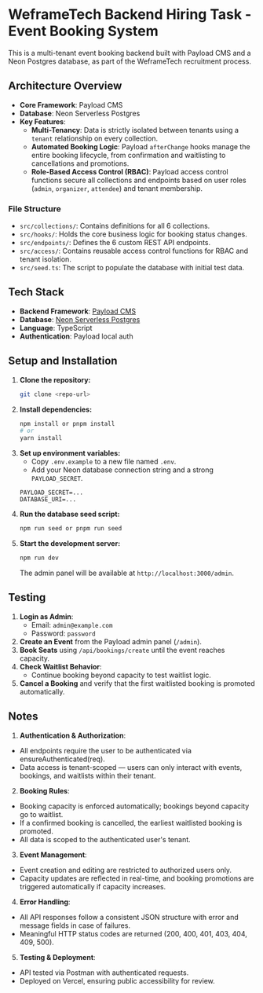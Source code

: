 # WeframeTech Backend Hiring Task - Event Booking System

This is a multi-tenant event booking backend built with Payload CMS and a Neon Postgres database, as part of the WeframeTech recruitment process.

## Architecture Overview

- **Core Framework**: Payload CMS
- **Database**: Neon Serverless Postgres
- **Key Features**:
  - **Multi-Tenancy**: Data is strictly isolated between tenants using a `tenant` relationship on every collection.
  - **Automated Booking Logic**: Payload `afterChange` hooks manage the entire booking lifecycle, from confirmation and waitlisting to cancellations and promotions.
  - **Role-Based Access Control (RBAC)**: Payload access control functions secure all collections and endpoints based on user roles (`admin`, `organizer`, `attendee`) and tenant membership.

### File Structure

- `src/collections/`: Contains definitions for all 6 collections.
- `src/hooks/`: Holds the core business logic for booking status changes.
- `src/endpoints/`: Defines the 6 custom REST API endpoints.
- `src/access/`: Contains reusable access control functions for RBAC and tenant isolation.
- `src/seed.ts`: The script to populate the database with initial test data.

## Tech Stack

- **Backend Framework**: [Payload CMS](https://payloadcms.com/)
- **Database**: [Neon Serverless Postgres](https://neon.tech/)
- **Language**: TypeScript
- **Authentication**: Payload local auth

## Setup and Installation

1.  **Clone the repository:**
    ```bash
    git clone <repo-url>
    ```
2.  **Install dependencies:**
    ```bash
    npm install or pnpm install
    # or
    yarn install
    ```
3.  **Set up environment variables:**
    - Copy `.env.example` to a new file named `.env`.
    - Add your Neon database connection string and a strong `PAYLOAD_SECRET`.
    ```env
    PAYLOAD_SECRET=...
    DATABASE_URI=...
    ```
4.  **Run the database seed script:**
    ```bash
    npm run seed or pnpm run seed
    ```
5.  **Start the development server:**
    ```bash
    npm run dev
    ```
    The admin panel will be available at `http://localhost:3000/admin`.

## Testing

1. **Login as Admin**:
   - Email: `admin@example.com`
   - Password: `password`
2. **Create an Event** from the Payload admin panel (`/admin`).
3. **Book Seats** using `/api/bookings/create` until the event reaches capacity.
4. **Check Waitlist Behavior**:
   - Continue booking beyond capacity to test waitlist logic.
5. **Cancel a Booking** and verify that the first waitlisted booking is promoted automatically.

## Notes

1. **Authentication & Authorization**:

- All endpoints require the user to be authenticated via ensureAuthenticated(req).
- Data access is tenant-scoped — users can only interact with events, bookings, and waitlists within their tenant.

2. **Booking Rules**:

- Booking capacity is enforced automatically; bookings beyond capacity go to waitlist.
- If a confirmed booking is cancelled, the earliest waitlisted booking is promoted.
- All data is scoped to the authenticated user's tenant.

3. **Event Management**:

- Event creation and editing are restricted to authorized users only.
- Capacity updates are reflected in real-time, and booking promotions are triggered automatically if capacity increases.

4. **Error Handling**:

- All API responses follow a consistent JSON structure with error and message fields in case of failures.
- Meaningful HTTP status codes are returned (200, 400, 401, 403, 404, 409, 500).

5. **Testing & Deployment**:

- API tested via Postman with authenticated requests.
- Deployed on Vercel, ensuring public accessibility for review.
